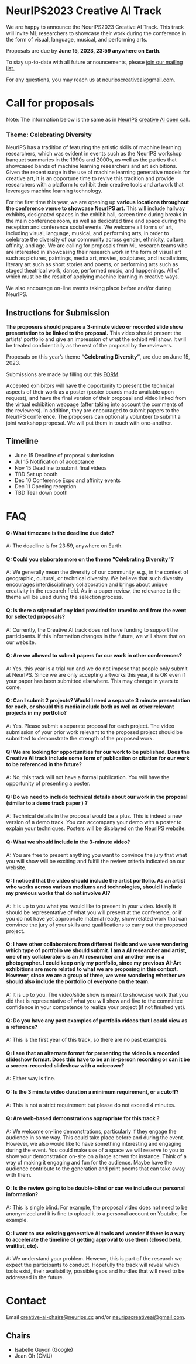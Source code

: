 # NeurIPS2023 Creative AI Track
We are happy to announce the NeurIPS2023 Creative AI Track. This track will invite ML researchers to showcase their work during the conference in the form of visual, language, musical, and performing arts.

Proposals are due by **June 15, 2023, 23:59 anywhere on Earth**. 

To stay up-to-date with all future announcements, please [join our mailing list.](https://neuripscreativeai.substack.com/?utm_source=substack&utm_medium=web&utm_campaign=substack_profile)

For any questions, you may reach us at [neuripscreativeai@gmail.com](mailto:neuripscreativeai@gmail.com).


# Call for proposals
Note: The information below is the same as in [NeurIPS creative AI open call](https://neurips.cc/Conferences/2023/CallForCreativeAI).

### Theme: Celebrating Diversity

NeurIPS has a tradition of featuring the artistic skills of machine learning researchers, which was evident in events such as the NeurIPS workshop banquet summaries in the 1990s and 2000s, as well as the parties that showcased bands of machine learning researchers and art exhibitions. Given the recent surge in the use of machine learning generative models for creative art, it is an opportune time to revive this tradition and provide researchers with a platform to exhibit their creative tools and artwork that leverages machine learning technology.

For the first time this year, we are opening up **various locations throughout the conference venue to showcase NeurIPS art.** This will include hallway exhibits, designated spaces in the exhibit hall, screen time during breaks in the main conference room, as well as dedicated time and space during the reception and conference social events. We welcome all forms of art, including visual, language, musical, and performing arts, in order to celebrate the diversity of our community across gender, ethnicity, culture, affinity, and age. We are calling for proposals from ML research teams who are interested in showcasing their research work in the form of visual art such as pictures, paintings, media art, movies, sculptures, and installations, literary art such as short stories and poems, or performing arts such as staged theatrical work, dance, performed music, and happenings. All of which must be the result of applying machine learning in creative ways.

We also encourage on-line events taking place before and/or during NeurIPS.


## Instructions for Submission

**The proposers should prepare a 3-minute video or recorded slide show presentation to be linked to the proposal.** This video should present the artists’ portfolio and give an impression of what the exhibit will show. It will be treated confidentially as the rest of the proposal by the reviewers. 

Proposals on this year’s theme **“Celebrating Diversity”**, are due on June 15, 2023.

Submissions are made by filling out this [FORM](https://docs.google.com/forms/d/1Fw0XUJ84R6kP4QigiI9-2boycRqpzQCiRfbNRda37SY/edit).

Accepted exhibitors will have the opportunity to present the technical aspects of their work as a poster (poster boards made available upon request), and have the final version of their proposal and video linked from the virtual exhibition webpage (after taking into account the comments of the reviewers). In addition, they are encouraged to submit papers to the NeurIPS conference. The proposers can optionally volunteer to submit a joint workshop proposal. We will put them in touch with one-another.

## Timeline
- June 15 Deadline of proposal submission
- Jul 15 Notification of acceptance
- Nov 15 Deadline to submit final videos
- TBD Set up booth
- Dec 10 Conference Expo and affinity events
- Dec 11 Opening reception
- TBD Tear down booth

# FAQ

#### Q: What timezone is the deadline due date?
A: The deadline is for 23:59, anywhere on Earth.

#### Q: Could you elaborate more on the theme "Celebrating Diversity"?
A: We generally mean the diversity of our community, e.g., in the context of geographic, cultural, or technical diversity. We believe that such diversity encourages interdisciplinary collaboration and brings about unique creativity in the research field. As in a paper review, the relevance to the theme will be used during the selection process.  

#### Q: Is there a stipend of any kind provided for travel to and from the event for selected proposals?
A: Currently, the Creative AI track does not have funding to support the participants. If this information changes in the future, we will share that on our website. 

#### Q: Are we allowed to submit papers for our work in other conferences?
A: Yes, this year is a trial run and we do not impose that people only submit at NeurIPS. Since we are only accepting artworks this year, it is OK even if your paper has been submitted elsewhere. This may change in years to come. 
 
#### Q: Can I submit 2 projects? Would I need a separate 3 minute presentation for each, or should this media include both as well as other relevant projects in my portfolio? 
A: Yes. Please submit a separate proposal for each project. The video submission of your prior work relevant to the proposed project should be submitted to demonstrate the strength of the proposed work. 

#### Q: We are looking for opportunities for our work to be published. Does the Creative AI track include some form of publication or citation for our work to be referenced in the future?
A: No, this track will not have a formal publication. You will have the opportunity of presenting a poster.

#### Q: Do we need to include technical details about our work in the proposal (similar to a demo track paper ) ?
A: Technical details in the proposal would be a plus. This is indeed a new version of a demo track. You can accompany your demo with a poster to explain your techniques. Posters will be displayed on the NeurIPS website.

#### Q: What we should include in the 3-minute video?
A: You are free to present anything you want to convince the jury that what you will show will be exciting and fulfill the review criteria indicated on our website.

#### Q: I noticed that the video should include the artist portfolio. As an artist who works across various mediums and technologies, should I include my previous works that do not involve AI?
A: It is up to you what you would like to present in your video. Ideally it should be representative of what you will present at the conference, or if you do not have yet appropriate material ready, show related work that can convince the jury of your skills and qualifications to carry out the proposed project.

#### Q: I have other collaborators from different fields and we were wondering which type of portfolio we should submit. I am a AI researcher and artist, one of my collaborators is an AI researcher and another one is a photographer. I could keep only my portfolio, since my previous AI-Art exhibitions are more related to what we are proposing in this context. However, since we are a group of three, we were wondering whether we should also include the portfolio of everyone on the team.
A: It is up to you. The video/slide show is meant to showcase work that you did that is representative of what you will show and five to the committee confidence in your competence to realize your project (if not finished yet).

#### Q: Do you have any past examples of portfolio videos that I could view as a reference?
A: This is the first year of this track, so there are no past examples. 

#### Q: I see that an alternate format for presenting the video is a recorded slideshow format. Does this have to be an in-person recording or can it be a screen-recorded slideshow with a voiceover?
A: Either way is fine.

#### Q: Is the 3 minute video duration a minimum requirement, or a cutoff? 
A: This is not a strict requirement but please do not exceed 4 minutes.

#### Q: Are web-based demonstrations appropriate for this track ?
A: We welcome on-line demonstrations, particularly if they engage the audience in some way. This could take place before and during the event. However, we also would like to have something interesting and engaging during the event. You could make use of a space we will reserve to you to show your demonstration on-site on a large screen for instance. Think of a way of making it engaging and fun for the audience. Maybe have the audience contribute to the generation and print poems that can take away with them.

#### Q: Is the review going to be double-blind or can we include our personal information?
A: This is single blind. For example, the proposal video does not need to be anonymized and it is fine to upload it to a personal account on Youtube, for example.

#### Q: I want to use existing generative AI tools and wonder if there is a way to accelerate the timeline of getting approval to use them (closed beta, waitlist, etc).
A: We understand your problem. However, this is part of the research we expect the participants to conduct. Hopefully the track will reveal which tools exist, their availability, possible gaps and hurdles that will need to be addressed in the future.


# Contact
Email [creative-ai-chairs@neurips.cc](mailto:creative-ai-chairs@neurips.cc) and/or [neuripscreativeai@gmail.com](mailto:neuripscreativeai@gmail.com).

## Chairs
- Isabelle Guyon (Google)
- Jean Oh (CMU)

